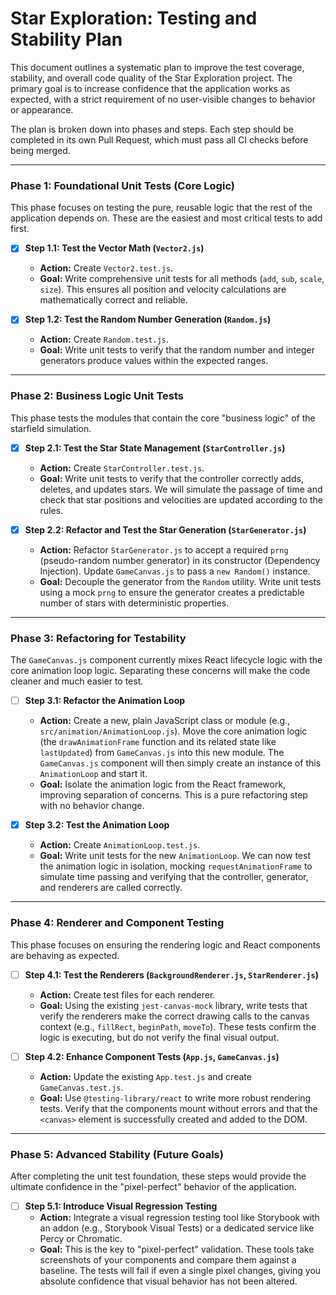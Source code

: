 # Star Exploration: Testing and Stability Plan

This document outlines a systematic plan to improve the test coverage, stability, and overall code quality of the Star Exploration project. The primary goal is to increase confidence that the application works as expected, with a strict requirement of no user-visible changes to behavior or appearance.

The plan is broken down into phases and steps. Each step should be completed in its own Pull Request, which must pass all CI checks before being merged.

---

### Phase 1: Foundational Unit Tests (Core Logic)

This phase focuses on testing the pure, reusable logic that the rest of the application depends on. These are the easiest and most critical tests to add first.

-   [x] **Step 1.1: Test the Vector Math (`Vector2.js`)**
    -   **Action:** Create `Vector2.test.js`.
    -   **Goal:** Write comprehensive unit tests for all methods (`add`, `sub`, `scale`, `size`). This ensures all position and velocity calculations are mathematically correct and reliable.

-   [x] **Step 1.2: Test the Random Number Generation (`Random.js`)**
    -   **Action:** Create `Random.test.js`.
    -   **Goal:** Write unit tests to verify that the random number and integer generators produce values within the expected ranges.

---

### Phase 2: Business Logic Unit Tests

This phase tests the modules that contain the core "business logic" of the starfield simulation.

-   [x] **Step 2.1: Test the Star State Management (`StarController.js`)**
    -   **Action:** Create `StarController.test.js`.
    -   **Goal:** Write unit tests to verify that the controller correctly adds, deletes, and updates stars. We will simulate the passage of time and check that star positions and velocities are updated according to the rules.

-   [x] **Step 2.2: Refactor and Test the Star Generation (`StarGenerator.js`)**
    -   **Action:** Refactor `StarGenerator.js` to accept a required `prng` (pseudo-random number generator) in its constructor (Dependency Injection). Update `GameCanvas.js` to pass a `new Random()` instance.
    -   **Goal:** Decouple the generator from the `Random` utility. Write unit tests using a mock `prng` to ensure the generator creates a predictable number of stars with deterministic properties.

---

### Phase 3: Refactoring for Testability

The `GameCanvas.js` component currently mixes React lifecycle logic with the core animation loop logic. Separating these concerns will make the code cleaner and much easier to test.

-   [ ] **Step 3.1: Refactor the Animation Loop**
    -   **Action:** Create a new, plain JavaScript class or module (e.g., `src/animation/AnimationLoop.js`). Move the core animation logic (the `drawAnimationFrame` function and its related state like `lastUpdated`) from `GameCanvas.js` into this new module. The `GameCanvas.js` component will then simply create an instance of this `AnimationLoop` and start it.
    -   **Goal:** Isolate the animation logic from the React framework, improving separation of concerns. This is a pure refactoring step with no behavior change.

-   [x] **Step 3.2: Test the Animation Loop**
    -   **Action:** Create `AnimationLoop.test.js`.
    -   **Goal:** Write unit tests for the new `AnimationLoop`. We can now test the animation logic in isolation, mocking `requestAnimationFrame` to simulate time passing and verifying that the controller, generator, and renderers are called correctly.

---

### Phase 4: Renderer and Component Testing

This phase focuses on ensuring the rendering logic and React components are behaving as expected.

-   [ ] **Step 4.1: Test the Renderers (`BackgroundRenderer.js`, `StarRenderer.js`)**
    -   **Action:** Create test files for each renderer.
    -   **Goal:** Using the existing `jest-canvas-mock` library, write tests that verify the renderers make the correct drawing calls to the canvas context (e.g., `fillRect`, `beginPath`, `moveTo`). These tests confirm the logic is executing, but do not verify the final visual output.

-   [ ] **Step 4.2: Enhance Component Tests (`App.js`, `GameCanvas.js`)**
    -   **Action:** Update the existing `App.test.js` and create `GameCanvas.test.js`.
    -   **Goal:** Use `@testing-library/react` to write more robust rendering tests. Verify that the components mount without errors and that the `<canvas>` element is successfully created and added to the DOM.

---

### Phase 5: Advanced Stability (Future Goals)

After completing the unit test foundation, these steps would provide the ultimate confidence in the "pixel-perfect" behavior of the application.

-   [ ] **Step 5.1: Introduce Visual Regression Testing**
    -   **Action:** Integrate a visual regression testing tool like Storybook with an addon (e.g., Storybook Visual Tests) or a dedicated service like Percy or Chromatic.
    -   **Goal:** This is the key to "pixel-perfect" validation. These tools take screenshots of your components and compare them against a baseline. The tests will fail if even a single pixel changes, giving you absolute confidence that visual behavior has not been altered.
